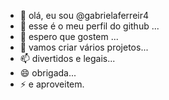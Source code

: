 - 👋 olá, eu sou @gabrielaferreir4
- 👀 esse é o meu perfil do github ...
- 🌱 espero que gostem ...
- 💞️ vamos criar vários projetos...
- 📫 divertidos e legais...
- 😄 obrigada...
- ⚡ e aproveitem.

<!---
gabrielaferreir4/gabrielaferreir4 is a ✨ special ✨ repository because its `README.md` (this file) appears on your GitHub profile.
You can click the Preview link to take a look at your changes.
--->
